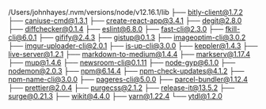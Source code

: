 /Users/johnhayes/.nvm/versions/node/v12.16.1/lib
├── bitly-client@1.7.2
├── caniuse-cmd@1.3.1
├── create-react-app@3.4.1
├── degit@2.8.0
├── diffchecker@0.1.4
├── eslint@6.8.0
├── fast-cli@2.3.0
├── fkill-cli@6.0.1
├── gifify@2.4.3
├── gistup@0.1.3
├── imageoptim-cli@3.0.2
├── imgur-uploader-cli@2.0.1
├── is-up-cli@3.0.0
├── keppler@1.4.3
├── live-server@1.2.1
├── markdown-to-medium@1.4.4
├── markserv@1.17.4
├── mup@1.4.6
├── newsroom-cli@0.1.11
├── node-gyp@6.1.0
├── nodemon@2.0.3
├── npm@6.14.4
├── npm-check-updates@4.1.2
├── npm-name-cli@3.0.0
├── pageres-cli@5.0.0
├── parcel-bundler@1.12.4
├── prettier@2.0.4
├── purgecss@2.1.2
├── release-it@13.5.2
├── surge@0.21.3
├── wikit@4.4.0
├── yarn@1.22.4
└── ytdl@1.2.0

